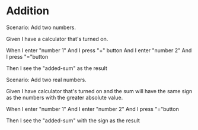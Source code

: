 # Addition

Scenario: Add two numbers.
  
  Given I have a calculator that's turned on.

  When I enter "number 1"
  And I press "+" button
  And I enter "number 2"
  And I press "="button
  
  Then I see the "added-sum" as the result

Scenario: Add two real numbers.
  
  Given I have calculator that's turned on and the sum will have the same sign as the numbers with the greater absolute value.
  
  When I enter "number 1"
  And I enter "number 2"
  And I press "="button
  
  Then I see the "added-sum" with the sign as the result

  

